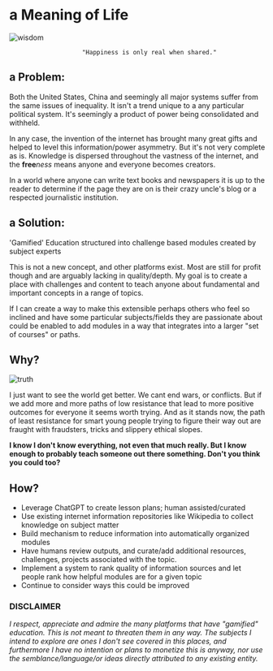 # a Meaning of Life
![wisdom](https://external-content.duckduckgo.com/iu/?u=https%3A%2F%2Fmedia.giphy.com%2Fmedia%2FjrANXwldvWMz6%2Fgiphy.gif&f=1&nofb=1&ipt=b1012526da4a7cf66ff5ef7907a50a0be11d5ebd8b411f0b655709704952edb4&ipo=images)
    
                        "Happiness is only real when shared."

## a Problem:
Both the United States, China and seemingly all major systems suffer from the same issues of inequality. It isn't a trend
unique to a any particular political system. It's seemingly a product of power being consolidated and withheld. 

In any case, the invention of the internet has brought many great gifts and helped to level this information/power asymmetry.
But it's not very complete as is. Knowledge is dispersed throughout the vastness of the internet, and the **free***ness* 
means anyone and everyone becomes creators. 

In a world  where anyone can write text books and newspapers it is up to the reader to determine if the page they are on is their 
crazy uncle's blog or a respected journalistic institution. 

## a Solution:
'Gamified' Education structured into challenge based modules created by subject experts

This is not a new concept, and other platforms exist. Most are still for profit though and are arguably lacking in quality/depth. 
My goal is to create a place with challenges and content to teach anyone about fundamental and important concepts in a 
range of topics. 

If I can create a way to make this extensible perhaps others who feel so inclined and have some particular subjects/fields
they are passionate about could be enabled to add modules in a way that integrates into a larger "set of courses" or paths. 

## Why?
![truth](https://external-content.duckduckgo.com/iu/?u=https%3A%2F%2Fi.pinimg.com%2Foriginals%2F38%2Ffa%2F63%2F38fa63d9eefae1bec831f4cc91fdaa93.gif&f=1&nofb=1&ipt=d8a686bb7454a4130d5beccadafa0ea3f1946ad1a1b8c49247c40f1dabee3026&ipo=images)

I just want to see the world get better. We cant end wars, or conflicts. But if we add more and more paths of low resistance
that lead to more positive outcomes for everyone it seems worth trying. And as it stands now, the path of least resistance
for smart young people trying to figure their way out are fraught with fraudsters, tricks and slippery ethical slopes. 

**I know I don't know everything, not even that much really. But I know enough to probably teach someone out there something. 
Don't you think you could too?** 


## How?
- Leverage ChatGPT to create lesson plans; human assisted/curated
- Use existing internet information repositories like Wikipedia to collect knowledge on subject matter
- Build mechanism to reduce information into automatically organized modules
- Have humans review outputs, and curate/add additional resources, challenges, projects associated with the topic. 
- Implement a system to rank quality of information sources and let people rank how helpful modules are for a given topic
- Continue to consider ways this could be improved



### DISCLAIMER
*I respect, appreciate and admire the many platforms that have "gamified" education. This is not meant to threaten them in 
any way. The subjects I intend to explore are ones I don't see covered in this places, and furthermore I have no intention
or plans to monetize this is anyway, nor use the semblance/language/or ideas directly attributed to any existing entity.*

